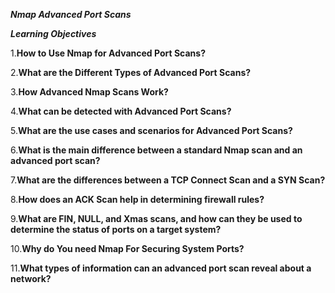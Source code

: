 ***Nmap Advanced Port Scans***

***Learning Objectives***

1.**How to Use Nmap for Advanced Port Scans?**

2.**What are the Different Types of Advanced Port Scans?** 

3.**How Advanced Nmap Scans Work?**

4.**What can be detected with Advanced Port Scans?**

5.**What are the use cases and scenarios for Advanced Port Scans?**

6.**What is the main difference between a standard Nmap scan and an advanced port scan?**

7.**What are the differences between a TCP Connect Scan and a SYN Scan?**

8.**How does an ACK Scan help in determining firewall rules?**

9.**What are FIN, NULL, and Xmas scans, and how can they be used to determine the status of ports on a target system?**

10.**Why do You need Nmap For Securing System Ports?**

11.**What types of information can an advanced port scan reveal about a network?**
